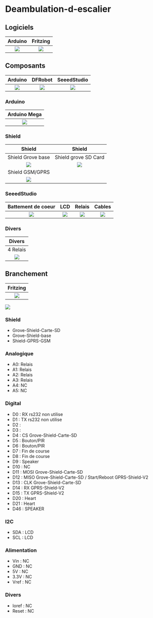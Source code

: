 # Deambulation-d-escalier

## Logiciels
| Arduino | Fritzing |
| :-----: | :------: |
| ![](/icone/Arduino.png) | ![](/icone/Fritzing.png) |

## Composants
| Arduino | DFRobot | SeeedStudio |
| :-----: | :------: | :-----: |
| ![](/icone/Arduino.png) | ![](/icone/DFRobot.png) | ![](/icone/Seeed_Studio.png) |

### Arduino
| Arduino Mega  |
| :-------------: |
| ![](/composants/Arduino%20Mega.jpg) |

### Shield
| Shield | Shield |
| :-------------: | :-------------: |
| Shield Grove base | Shield grove SD Card |
| ![](/composants/SeeedStudio/Shield_Grove_Base.png) | ![](/composants/SeeedStudio/Shield_Grove_SD_Card.jpg) |
| Shield GSM/GPRS |  |
| ![](/composants/DFRobot/Shield_SIM800C_GSMGPRS_V2.0.jpg) |  |
 
### SeeedStudio
| Battement de coeur | LCD | Relais | Cables |
| :-------------: | :-------------: | :-------------: | :-------------: |
| ![](/composants/SeeedStudio/Grove_Finger-clip_Heart_Rate_Sensor.jpg) | ![](/composants/SeeedStudio/Grove_LCD_RGB_Backlight.jpg) | ![](/composants/SeeedStudio/Grove_Relay.jpg) | ![](/composants/SeeedStudio/Grove_Cable.jpg) |


### Divers
| Divers | 
| :-------------: |
| 4 Relais | 
| ![](/composants/Divers/4_Relais.png) |

## Branchement
| Fritzing |
| :-------------: |
| ![](/icone/Fritzing.png) |

![](/fritzing/Untitled_Sketch.png)

### Shield
* Grove-Shield-Carte-SD
* Grove-Shield-base
* Shield-GPRS-GSM

### Analogique
* A0: Relais
* A1: Relais
* A2: Relais
* A3: Relais
* A4: NC
* A5: NC

### Digital
* D0 : RX rs232 non utilise
* D1 : TX rs232 non utilise
* D2 : 
* D3 : 
* D4 : CS Grove-Shield-Carte-SD
* D5 : Bouton/PIR
* D6 : Bouton/PIR
* D7 : Fin de course
* D8 : Fin de course
* D9 : Speaker
* D10 : NC
* D11 : MOSI Grove-Shield-Carte-SD
* D12 : MISO Grove-Shield-Carte-SD / Start/Reboot GPRS-Shield-V2
* D13 : CLK Grove-Shield-Carte-SD
* D14 : RX GPRS-Shield-V2
* D15 : TX GPRS-Shield-V2
* D20 : Heart
* D21 : Heart
* D46 : SPEAKER

### I2C
* SDA : LCD
* SCL : LCD

### Alimentation
* Vin : NC
* GND : NC
* 5V : NC
* 3.3V : NC
* Vref : NC

### Divers 
* Ioref : NC
* Reset : NC